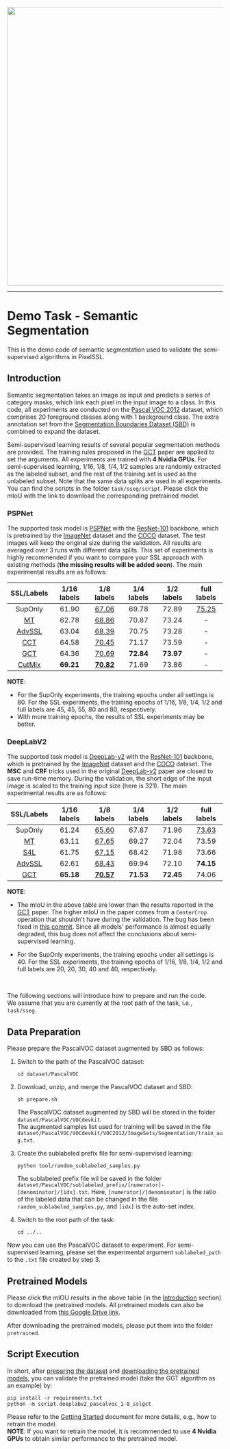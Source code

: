 <div align="center">
  <img src="../../docs/img/pixelssl-logo.png" width="650"/>
</div>

 ---

# Demo Task - Semantic Segmentation
This is the demo code of semantic segmentation used to validate the semi-supervised algorithms in PixelSSL.

## Introduction
Semantic segmentation takes an image as input and predicts a series of category masks, which link each pixel in the input image to a class. In this code, all experiments are conducted on the [Pascal VOC 2012](http://host.robots.ox.ac.uk/pascal/VOC/) dataset, which comprises 20 foreground classes along with 1 background class. The extra annotation set from the [Segmentation Boundaries Dataset (SBD)](http://home.bharathh.info/pubs/codes/SBD/download.html) is combined to expand the dataset.

Semi-supervised learning results of several popular segmentation methods are provided. The training rules proposed in the [GCT](https://arxiv.org/abs/2008.05258) paper are applied to set the arguments. All experiments are trained with **4 Nvidia GPUs**. For semi-supervised learning, 1/16, 1/8, 1/4, 1/2 samples are randomly extracted as the labeled subset, and the rest of the training set is used as the unlabeled subset. Note that the same data splits are used in all experiments. You can find the scripts in the folder `task/sseg/script`. Please click the mIoU with the link to download the corresponding pretrained model.

### PSPNet
The supported task model is [PSPNet]() with the [ResNet-101](https://arxiv.org/abs/1512.03385) backbone, which is pretrained by the [ImageNet](http://www.image-net.org/) dataset and the [COCO](https://cocodataset.org/#home) dataset. The test images will keep the original size during the validation. All results are averaged over 3 runs with different data splits. This set of experiments is highly recommended if you want to compare your SSL approach with existing methods (**the missing results will be added soon**). The main experimental results are as follows:

| SSL/Labels | 1/16 labels | 1/8 labels | 1/4 labels | 1/2 labels | full labels | 
| :---: | :---: | :---: | :---: | :---: | :---: |
| SupOnly | 61.90 | [67.06](https://drive.google.com/file/d/1J4dTeIh6K0vCaAU7iQVIzvJljhfkktP2/view?usp=sharing) | 69.78 | 72.89 | [75.25](https://drive.google.com/file/d/1GYtk-oPcKTUmSVcGIQmAqYIZpWmIOB8I/view?usp=sharing) |
| [MT](https://arxiv.org/abs/1703.01780) | 62.78 | [68.86](https://drive.google.com/file/d/1XKPqRLE8O1N-mYIY7fn8g7F_s5D8CMck/view?usp=sharing) | 70.87 | 73.24 | - | 
| [AdvSSL](https://arxiv.org/abs/1802.07934) | 63.04 | [68.39](https://drive.google.com/file/d/1cZYh-FZ1xkFc77YP5rnw1MX_Pu8gde1H/view?usp=sharing) | 70.75 | 73.28 | - |
| [CCT](https://arxiv.org/abs/2003.09005) | 64.58 | [70.45](https://drive.google.com/file/d/1zDBvvGxeS_yhiH40vrIgfsxxmgBHFMi6/view?usp=sharing) | 71.17 | 73.59 | - |  
| [GCT](https://arxiv.org/abs/2008.05258) | 64.36 | [70.69](https://drive.google.com/file/d/1pTFbuUDLxenIuTmjiqpVgk7wqqCqErZ9/view?usp=sharing) | **72.84** | **73.97** | - |  
| [CutMix](https://arxiv.org/abs/1906.01916) | **69.21** | **[70.82](https://drive.google.com/file/d/1XjywNZ1DA-Fpnr_V96PDiOXhRFPjWweJ/view?usp=sharing)** | 71.69 | 73.86 | - |  

**NOTE**: 
- For the SupOnly experiments, the training epochs under all settings is 80. For the SSL experiments, the training epochs of 1/16, 1/8, 1/4, 1/2 and full labels are 45, 45, 55, 80 and 80, respectively.
- With more training epochs, the results of SSL experiments may be better.

### DeepLabV2
The supported task model is [DeepLab-v2](https://arxiv.org/abs/1606.00915) with the [ResNet-101](https://arxiv.org/abs/1512.03385) backbone, which is pretrained by the [ImageNet](http://www.image-net.org/) dataset and the [COCO](https://cocodataset.org/#home) dataset. The **MSC** and **CRF** tricks used in the original [DeepLab-v2](https://arxiv.org/abs/1606.00915) paper are closed to save run-time memory. During the validation, the short edge of the input image is scaled to the training input size (here is 321). The main experimental results are as follows:

| SSL/Labels | 1/16 labels | 1/8 labels | 1/4 labels | 1/2 labels | full labels | 
| :---: | :---: | :---: | :---: | :---: | :---: |
| SupOnly | 61.24 | [65.60](https://drive.google.com/file/d/1F73YYPJCV-4Lru_74npYXOE2ZxoG9CYO/view?usp=sharing) | 67.87 | 71.96 | [73.63](https://drive.google.com/file/d/1QRXLzpYPh5DgR86xSLniPPv0vjJV6noT/view?usp=sharing) |
| [MT](https://arxiv.org/abs/1703.01780) | 63.11 | [67.65](https://drive.google.com/file/d/1AbVrldtzH8VvigC-R12rSwup_RWPGDPD/view?usp=sharing) | 69.27 | 72.04 | 73.59 | 
| [S4L](https://arxiv.org/abs/1905.03670) | 61.75 | [67.15](https://drive.google.com/file/d/1WTElznEp5z8M_Vn647PkjKizU98VcksC/view?usp=sharing) | 68.42 | 71.98 | 73.66 |
| [AdvSSL](https://arxiv.org/abs/1802.07934) | 62.61 | [68.43](https://drive.google.com/file/d/1PtXWU7wWxs_nbC0isnBuKTzMN7EUHJXQ/view?usp=sharing) | 69.94 | 72.10 | **74.15** |
| [GCT](https://arxiv.org/abs/2008.05258) | **65.18** | **[70.57](https://drive.google.com/file/d/1XaEk3kGAPHdCdDM2XFL-psgrd0HL_vwf/view?usp=sharing)** | **71.53** | **72.45** | 74.06 |  

**NOTE**: 
- The mIoU in the above table are lower than the results reported in the [GCT](https://arxiv.org/abs/2008.05258) paper. The higher mIoU in the paper comes from a `CenterCrop` operation that shouldn't have during the validation. The bug has been fixed in [this commit](https://github.com/ZHKKKe/PixelSSL/commit/b655e514ec2917adf3210a5c4f1e362b8d446f51). Since all models' performance is almost equally degraded, this bug does not affect the conclusions about semi-supervised learning.

- For the SupOnly experiments, the training epochs under all settings is 40. For the SSL experiments, the training epochs of 1/16, 1/8, 1/4, 1/2 and full labels are 20, 20, 30, 40 and 40, respectively.

<br>

The following sections will introduce how to prepare and run the code.  
We assume that you are currently at the root path of the task, i.e., `task/sseg`.

## Data Preparation
Please prepare the PascalVOC dataset augmented by SBD as follows:

1. Switch to the path of the PascalVOC dataset:
    ```
    cd dataset/PascalVOC
    ```

2. Download, unzip, and merge the PascalVOC dataset and SBD:
    ```
    sh prepare.sh
    ```
    The PascalVOC dataset augmented by SBD will be stored in the folder `dataset/PascalVOC/VOCdevkit`.  
    The augmented samples list used for training will be saved in the file `dataset/PascalVOC/VOCdevkit/VOC2012/ImageSets/Segmentation/train_aug.txt`.
  
3. Create the sublabeled prefix file for semi-supervised learning:  
    ```
    python tool/random_sublabeled_samples.py
    ```
    The sublabeled prefix file wil be saved in the folder `dataset/PascalVOC/sublabeled_prefix/[numerator]-[denominator]/[idx].txt`. Here, `[numerator]/[denominator]` is the ratio of the labeled data that can be changed in the file `random_sublabeled_samples.py`, and `[idx]` is the auto-set index.

4. Switch to the root path of the task:
    ```
    cd ../..
    ```

Now you can use the PascalVOC dataset to experiment. For semi-supervised learning, please set the experimental argument `sublabeled_path` to the `.txt` file created by step 3.

## Pretrained Models
Please click the mIOU results in the above table (in the [Introduction](#introduction) section) to download the pretrained models. All pretrained models can also be downloaded from [this Google Drive link](https://drive.google.com/drive/folders/1SOqm5s60WBnXIO-cNYS2XLiU2rz7O0lN?usp=sharing).

After downloading the pretrained models, please put them into the folder `pretrained`.

## Script Execution
In short, after [preparing the dataset](#data-preparation) and [downloading the pretrained models](#pretrained-models), you can validate the pretrained model (take the GGT algorithm as an example) by:
```
pip install -r requirements.txt
python -m script.deeplabv2_pascalvoc_1-8_sslgct
```

Please refer to the [Getting Started](../../docs/getting_started.md) document for more details, e.g., how to retrain the model.  
**NOTE**: If you want to retrain the model, it is recommended to use **4 Nvidia GPUs** to obtain similar performance to the pretrained model.
